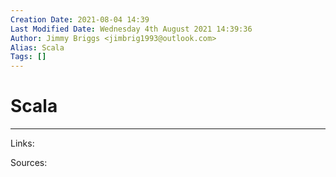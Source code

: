 ```yaml
---
Creation Date: 2021-08-04 14:39
Last Modified Date: Wednesday 4th August 2021 14:39:36
Author: Jimmy Briggs <jimbrig1993@outlook.com>
Alias: Scala
Tags: []
---
```


# Scala

***

Links: 

Sources:

